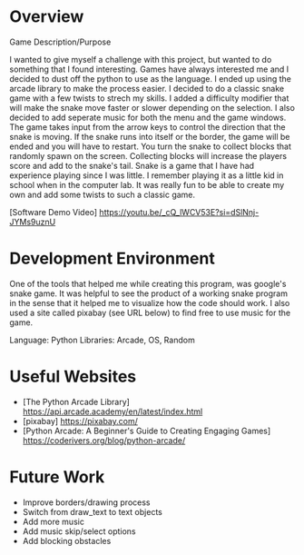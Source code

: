 # Overview

Game Description/Purpose

I wanted to give myself a challenge with this project, but wanted to do something that I found interesting. Games have always interested
me and I decided to dust off the python to use as the language. I ended up using the arcade library to make the process easier. I decided
to do a classic snake game with a few twists to strech my skills. I added a difficulty modifier that will make the snake move faster or slower
depending on the selection. I also decided to add seperate music for both the menu and the game windows. The game takes input from the arrow
keys to control the direction that the snake is moving. If the snake runs into itself or the border, the game will be ended and you will have 
to restart. You turn the snake to collect blocks that randomly spawn on the screen. Collecting blocks will increase the players score and add 
to the snake's tail. Snake is a game that I have had experience playing since I was little. I remember playing it as a little kid in school
when in the computer lab. It was really fun to be able to create my own and add some twists to such a classic game.


[Software Demo Video] https://youtu.be/_cQ_lWCV53E?si=dSlNnj-JYMs9uznU

# Development Environment

One of the tools that helped me while creating this program, was google's snake game. It was helpful to see the product of a working snake 
program in the sense that it helped me to visualize how the code should work. I also used a site called pixabay (see URL below) to find
free to use music for the game.

Language: Python
Libraries: Arcade, OS, Random

# Useful Websites

* [The Python Arcade Library] https://api.arcade.academy/en/latest/index.html
* [pixabay] https://pixabay.com/
* [Python Arcade: A Beginner's Guide to Creating Engaging Games] https://coderivers.org/blog/python-arcade/ 

# Future Work

* Improve borders/drawing process
* Switch from draw_text to text objects
* Add more music
* Add music skip/select options
* Add blocking obstacles